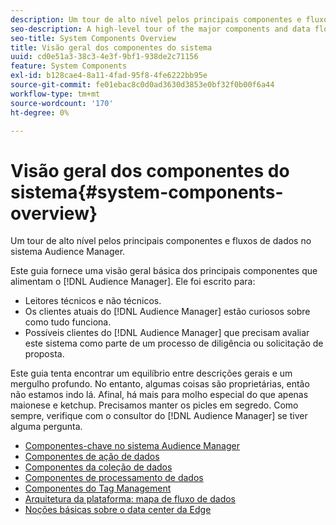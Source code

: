 ```yaml
---
description: Um tour de alto nível pelos principais componentes e fluxos de dados no sistema Audience Manager.
seo-description: A high-level tour of the major components and data flows in the Audience Manager system.
seo-title: System Components Overview
title: Visão geral dos componentes do sistema
uuid: cd0e51a3-38c3-4e3f-9bf1-938de2c71156
feature: System Components
exl-id: b128cae4-8a11-4fad-95f8-4fe6222bb95e
source-git-commit: fe01ebac8c0d0ad3630d3853e0bf32f0b00f6a44
workflow-type: tm+mt
source-wordcount: '170'
ht-degree: 0%

---
```


# Visão geral dos componentes do sistema{#system-components-overview}

Um tour de alto nível pelos principais componentes e fluxos de dados no sistema Audience Manager.

<!-- 

c_compintro.xml

 -->

Este guia fornece uma visão geral básica dos principais componentes que alimentam o [!DNL Audience Manager]. Ele foi escrito para:

* Leitores técnicos e não técnicos.
* Os clientes atuais do [!DNL Audience Manager] estão curiosos sobre como tudo funciona.
* Possíveis clientes do [!DNL Audience Manager] que precisam avaliar este sistema como parte de um processo de diligência ou solicitação de proposta.

Este guia tenta encontrar um equilíbrio entre descrições gerais e um mergulho profundo. No entanto, algumas coisas são proprietárias, então não estamos indo lá. Afinal, há mais para molho especial do que apenas maionese e ketchup. Precisamos manter os picles em segredo. Como sempre, verifique com o consultor do [!DNL Audience Manager] se tiver alguma pergunta.

* [Componentes-chave no sistema Audience Manager](/help/using/reference/system-components/components-stack.md)
* [Componentes de ação de dados](/help/using/reference/system-components/components-data-action.md)
* [Componentes da coleção de dados](/help/using/reference/system-components/components-data-collection.md)
* [Componentes de processamento de dados](/help/using/reference/system-components/components-data-processing.md)
* [Componentes do Tag Management](/help/using/reference/system-components/components-tag-management.md)
* [Arquitetura da plataforma: mapa de fluxo de dados](/help/using/reference/system-components/components-platform-architecture.md)
* [Noções básicas sobre o data center da Edge](/help/using/reference/system-components/components-edge.md)
